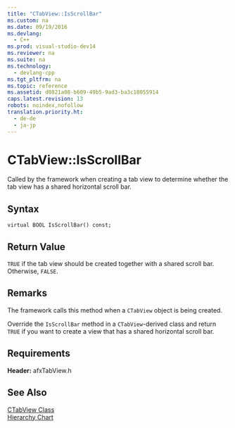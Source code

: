 ```yaml
---
title: "CTabView::IsScrollBar"
ms.custom: na
ms.date: 09/19/2016
ms.devlang: 
  - C++
ms.prod: visual-studio-dev14
ms.reviewer: na
ms.suite: na
ms.technology: 
  - devlang-cpp
ms.tgt_pltfrm: na
ms.topic: reference
ms.assetid: d0821a08-b609-49b5-9ad3-ba3c18055914
caps.latest.revision: 13
robots: noindex,nofollow
translation.priority.ht: 
  - de-de
  - ja-jp
---
```

# CTabView::IsScrollBar
Called by the framework when creating a tab view to determine whether the tab view has a shared horizontal scroll bar.  
  
## Syntax  
  
```  
virtual BOOL IsScrollBar() const;  
```  
  
## Return Value  
 `TRUE` if the tab view should be created together with a shared scroll bar. Otherwise, `FALSE`.  
  
## Remarks  
 The framework calls this method when a `CTabView` object is being created.  
  
 Override the `IsScrollBar` method in a `CTabView`-derived class and return `TRUE` if you want to create a view that has a shared horizontal scroll bar.  
  
## Requirements  
 **Header:** afxTabView.h  
  
## See Also  
 [CTabView Class](../vs140/CTabView-Class.md)   
 [Hierarchy Chart](../vs140/Hierarchy-Chart.md)